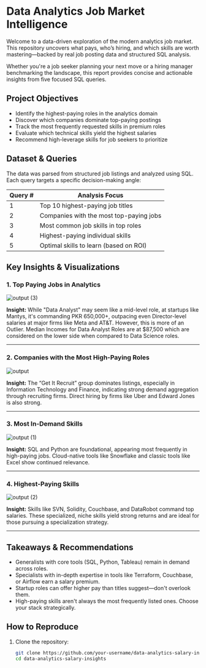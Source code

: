 # Data Analytics Job Market Intelligence

Welcome to a data-driven exploration of the modern analytics job market. This repository uncovers what pays, who’s hiring, and which skills are worth mastering—backed by real job posting data and structured SQL analysis.

Whether you're a job seeker planning your next move or a hiring manager benchmarking the landscape, this report provides concise and actionable insights from five focused SQL queries.

## Project Objectives

- Identify the highest-paying roles in the analytics domain  
- Discover which companies dominate top-paying postings  
- Track the most frequently requested skills in premium roles  
- Evaluate which technical skills yield the highest salaries  
- Recommend high-leverage skills for job seekers to prioritize

## Dataset & Queries

The data was parsed from structured job listings and analyzed using SQL. Each query targets a specific decision-making angle:

| Query # | Analysis Focus                        |
|---------|----------------------------------------|
| 1       | Top 10 highest-paying job titles       |
| 2       | Companies with the most top-paying jobs|
| 3       | Most common job skills in top roles    |
| 4       | Highest-paying individual skills       |
| 5       | Optimal skills to learn (based on ROI) |

## Key Insights & Visualizations

### 1. Top Paying Jobs in Analytics
![output (3)](https://github.com/user-attachments/assets/64ab2f7f-cf5d-4518-9d4c-19bd0cf97944)

**Insight:** While "Data Analyst" may seem like a mid-level role, at startups like Mantys, it's commanding PKR 650,000+, outpacing even Director-level salaries at major firms like Meta and AT&T. However, this is more of an Outlier. Median Incomes for Data Analyst Roles are at $87,500 which are considered on the lower side when compared to Data Science roles. 

---

### 2. Companies with the Most High-Paying Roles
![output](https://github.com/user-attachments/assets/8abebab9-2567-4f62-8943-6e67f888e72a)


**Insight:** The “Get It Recruit” group dominates listings, especially in Information Technology and Finance, indicating strong demand aggregation through recruiting firms. Direct hiring by firms like Uber and Edward Jones is also strong.

---

### 3. Most In-Demand Skills
![output (1)](https://github.com/user-attachments/assets/b4f9d237-bde5-4389-93f6-20654fd42f6a)


**Insight:** SQL and Python are foundational, appearing most frequently in high-paying jobs. Cloud-native tools like Snowflake and classic tools like Excel show continued relevance.

---

### 4. Highest-Paying Skills
![output (2)](https://github.com/user-attachments/assets/cdd18079-b6a9-458f-860c-4b91870a53ed)


**Insight:** Skills like SVN, Solidity, Couchbase, and DataRobot command top salaries. These specialized, niche skills yield strong returns and are ideal for those pursuing a specialization strategy.

---

## Takeaways & Recommendations

- Generalists with core tools (SQL, Python, Tableau) remain in demand across roles.
- Specialists with in-depth expertise in tools like Terraform, Couchbase, or Airflow earn a salary premium.
- Startup roles can offer higher pay than titles suggest—don't overlook them.
- High-paying skills aren't always the most frequently listed ones. Choose your stack strategically.

## How to Reproduce

1. Clone the repository:
   ```bash
   git clone https://github.com/your-username/data-analytics-salary-insights.git
   cd data-analytics-salary-insights
